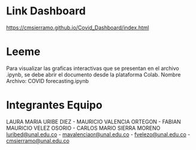 # Link Dashboard
 https://cmsierramo.github.io/Covid_Dashboard/index.html 
# Leeme
 Para visualizar las graficas interactivas que se presentan en el archivo .ipynb, se debe abrir el documento desde la plataforma Colab.
 Nombre Archivo: COVID forecasting.ipynb
# Integrantes Equipo
  LAURA MARIA URIBE DIEZ - MAURICIO VALENCIA ORTEGON - FABIAN MAURICIO VELEZ OSORIO - CARLOS MARIO SIERRA MORENO
  luribed@unal.edu.co - mavalenciaor@unal.edu.co - fvelezo@unal.edu.co - cmsierramo@unal.edu.co

